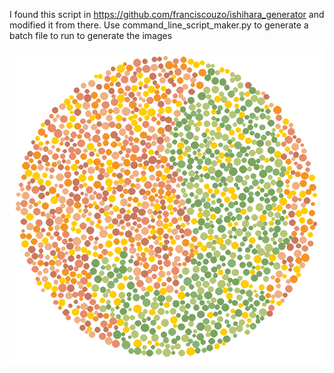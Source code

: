 I found this script in https://github.com/franciscouzo/ishihara_generator
and modified it from there.
Use command_line_script_maker.py to generate a batch file to run to generate the images

![colorblind-image](https://github.com/WitchTitle/bad-apple-colorblind/blob/main/end_2/a_000077.png?raw=true)


